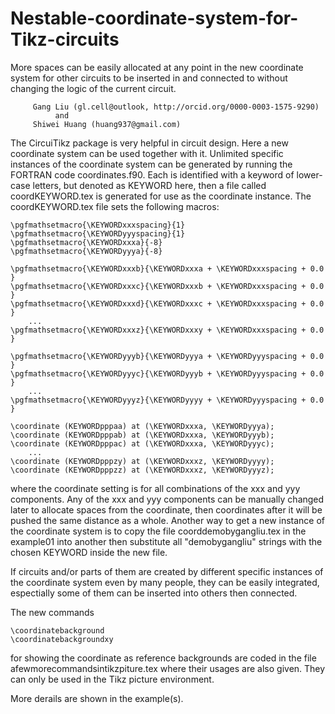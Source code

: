 # Nestable-coordinate-system-for-Tikz-circuits
More spaces can be easily allocated at any point in the new coordinate system for other circuits to be inserted in and connected to without changing the logic of the current circuit.

         Gang Liu (gl.cell@outlook, http://orcid.org/0000-0003-1575-9290)
              and
         Shiwei Huang (huang937@gmail.com)

The CircuiTikz package is very helpful in circuit design. Here a new coordinate system can be used together with it. Unlimited specific instances of the coordinate system can be generated by running the FORTRAN code coordinates.f90. Each is identified with a keyword of lower-case letters, but denoted as KEYWORD here, then a file called coordKEYWORD.tex is generated for use as the coordinate instance. The coordKEYWORD.tex file sets the following macros:

    \pgfmathsetmacro{\KEYWORDxxxspacing}{1}
    \pgfmathsetmacro{\KEYWORDyyyspacing}{1}
    \pgfmathsetmacro{\KEYWORDxxxa}{-8}
    \pgfmathsetmacro{\KEYWORDyyya}{-8}

    \pgfmathsetmacro{\KEYWORDxxxb}{\KEYWORDxxxa + \KEYWORDxxxspacing + 0.0 }
    \pgfmathsetmacro{\KEYWORDxxxc}{\KEYWORDxxxb + \KEYWORDxxxspacing + 0.0 }
    \pgfmathsetmacro{\KEYWORDxxxd}{\KEYWORDxxxc + \KEYWORDxxxspacing + 0.0 }
        ...
    \pgfmathsetmacro{\KEYWORDxxxz}{\KEYWORDxxxy + \KEYWORDxxxspacing + 0.0 }

    \pgfmathsetmacro{\KEYWORDyyyb}{\KEYWORDyyya + \KEYWORDyyyspacing + 0.0 }
    \pgfmathsetmacro{\KEYWORDyyyc}{\KEYWORDyyyb + \KEYWORDyyyspacing + 0.0 }
        ...
    \pgfmathsetmacro{\KEYWORDyyyz}{\KEYWORDyyyy + \KEYWORDyyyspacing + 0.0 }

    \coordinate (KEYWORDpppaa) at (\KEYWORDxxxa, \KEYWORDyyya);
    \coordinate (KEYWORDpppab) at (\KEYWORDxxxa, \KEYWORDyyyb);
    \coordinate (KEYWORDpppac) at (\KEYWORDxxxa, \KEYWORDyyyc);
        ...
    \coordinate (KEYWORDpppzy) at (\KEYWORDxxxz, \KEYWORDyyyy);
    \coordinate (KEYWORDpppzz) at (\KEYWORDxxxz, \KEYWORDyyyz);
    
where the coordinate setting is for all combinations of the xxx and yyy components. Any of the xxx and yyy components can be manually changed later to allocate spaces from the coordinate, then coordinates after it will be pushed the same distance as a whole.  Another way to get a new instance of the coordinate system is to copy the file coorddemobygangliu.tex in the example01 into another then substitute all "demobygangliu" strings with the chosen KEYWORD inside the new file.

If circuits and/or parts of them are created by different specific instances of the coordinate system even by many people, they can be easily integrated, espectially some of them can be inserted into others then connected. 

The new commands

    \coordinatebackground
    \coordinatebackgroundxy 
    
for showing the coordinate as reference backgrounds are coded in the file 
    afewmorecommandsintikzpiture.tex
where their usages are also given. They can only be used in the Tikz picture environment. 


More derails are shown in the example(s). 


